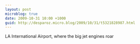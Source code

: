 ```yaml
---
layout: post
microblog: true
date: 2009-10-31 10:00 +1000
guid: http://desparoz.micro.blog/2009/10/31/t5321828987.html
---
```

LA International Airport, where the big jet engines roar
